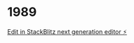 # 1989

[Edit in StackBlitz next generation editor ⚡️](https://stackblitz.com/~/github.com/Rupeshk89/1989)